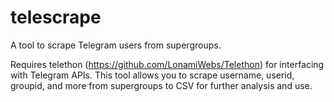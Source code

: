 # telescrape
A tool to scrape Telegram users from supergroups.

Requires telethon (https://github.com/LonamiWebs/Telethon) for interfacing with Telegram APIs. This tool allows you to scrape username, userid, groupid, and more from supergroups to CSV for further analysis and use.
